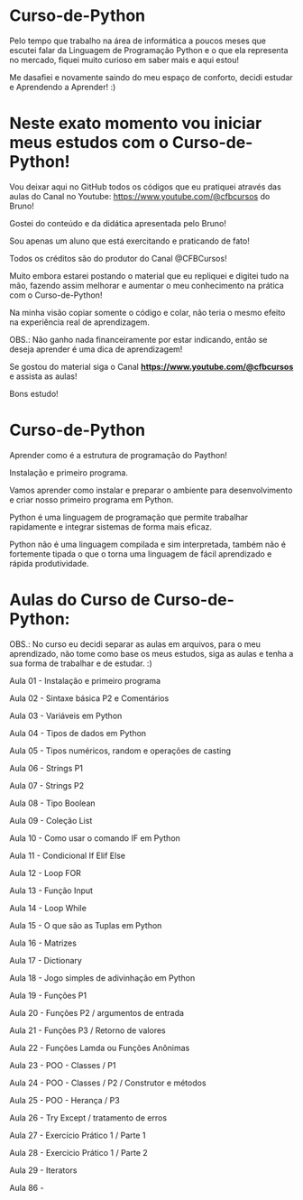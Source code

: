 # Curso-de-Python
Pelo tempo que trabalho na área de informática a poucos meses que escutei falar da Linguagem de Programação Python e o que ela representa no mercado, fiquei muito curioso em saber mais e aqui estou!

Me dasafiei e novamente saindo do meu espaço de conforto, decidi estudar e Aprendendo a Aprender! :)

# Neste exato momento vou iniciar meus estudos com o Curso-de-Python!
Vou deixar aqui no GitHub todos os códigos que eu pratiquei através das aulas do Canal no Youtube: https://www.youtube.com/@cfbcursos do Bruno!

Gostei do conteúdo e da didática apresentada pelo Bruno!

Sou apenas um aluno que está exercitando e praticando de fato!

Todos os créditos são do produtor do Canal @CFBCursos!

Muito embora estarei postando o material que eu repliquei e digitei tudo na mão, fazendo assim melhorar e aumentar o meu conhecimento na prática com o Curso-de-Python!

Na minha visão copiar somente o código e colar, não teria o mesmo efeito na experiência real de aprendizagem.

OBS.: Não ganho nada financeiramente por estar indicando, então se deseja aprender é uma dica de aprendizagem!

Se gostou do material siga o Canal **https://www.youtube.com/@cfbcursos** e assista as aulas!

Bons estudo!

# Curso-de-Python
Aprender como é a estrutura de programação do Paython!

Instalação e primeiro programa.

Vamos aprender como instalar e preparar o ambiente para desenvolvimento e criar nosso primeiro programa em Python.

Python é uma linguagem de programação que permite trabalhar rapidamente e integrar sistemas de forma mais eficaz.

Python não é uma linguagem compilada e sim interpretada, também não é fortemente tipada o que o torna uma linguagem de fácil aprendizado e rápida produtividade.

# Aulas do Curso de Curso-de-Python:

OBS.: No curso eu decidi separar as aulas em arquivos, para o meu aprendizado, não tome como base os meus estudos, siga as aulas e tenha a sua forma de trabalhar e de estudar. :)

Aula 01 - Instalação e primeiro programa

Aula 02 - Sintaxe básica P2 e Comentários

Aula 03 - Variáveis em Python

Aula 04 - Tipos de dados em Python

Aula 05 - Tipos numéricos, random e operações de casting

Aula 06 - Strings P1

Aula 07 - Strings P2

Aula 08 - Tipo Boolean

Aula 09 - Coleção List

Aula 10 - Como usar o comando IF em Python

Aula 11 - Condicional If Elif Else

Aula 12 - Loop FOR

Aula 13 - Função Input

Aula 14 - Loop While

Aula 15 - O que são as Tuplas em Python

Aula 16 - Matrizes

Aula 17 - Dictionary

Aula 18 - Jogo simples de adivinhação em Python

Aula 19 - Funções P1

Aula 20 - Funções P2 / argumentos de entrada

Aula 21 - Funções P3 / Retorno de valores

Aula 22 - Funções Lamda ou Funções Anônimas

Aula 23 - POO - Classes / P1

Aula 24 - POO - Classes / P2 / Construtor e métodos

Aula 25 - POO - Herança / P3

Aula 26 - Try Except / tratamento de erros

Aula 27 - Exercício Prático 1 / Parte 1

Aula 28 - Exercício Prático 1 / Parte 2

Aula 29 - Iterators



Aula 86 - 